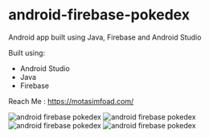 # android-firebase-pokedex

Android app built using Java, Firebase and Android Studio

Built using:

- Android Studio
- Java 
- Firebase

Reach Me : https://motasimfoad.com/

![android firebase pokedex](https://motasimfoad.com/webasset/androidPokemon/1.png)
![android firebase pokedex](https://motasimfoad.com/webasset/androidPokemon/2.png)
![android firebase pokedex](https://motasimfoad.com/webasset/androidPokemon/3.png)
![android firebase pokedex](https://motasimfoad.com/webasset/androidPokemon/4.png)


